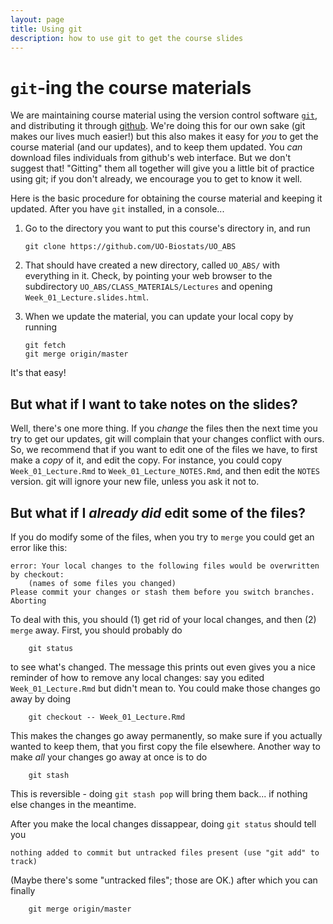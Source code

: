 ```yaml
---
layout: page
title: Using git
description: how to use git to get the course slides
---
```


# `git`-ing the course materials

We are maintaining course material using the version control software [`git`](https://git-scm.com/),
and distributing it through [github](https://github.com).
We're doing this for our own sake (git makes our lives much easier!)
but this also makes it easy for *you* to get the course material (and our updates),
and to keep them updated.
You *can* download files individuals from github's web interface.
But we don't suggest that!
"Gitting" them all together will give you a little bit of practice using git;
if you don't already, we encourage you to get to know it well.

Here is the basic procedure for obtaining the course material and keeping it updated.
After you have `git` installed, in a console...

1. Go to the directory you want to put this course's directory in, and run
    ```
    git clone https://github.com/UO-Biostats/UO_ABS
    ```

2. That should have created a new directory, called `UO_ABS/` with everything in it.
    Check, by pointing your web browser to the subdirectory `UO_ABS/CLASS_MATERIALS/Lectures` and opening `Week_01_Lecture.slides.html`.

3. When we update the material, you can update your local copy by running
    ```
    git fetch
    git merge origin/master
    ```

It's that easy!

## But what if I want to take notes on the slides?

Well, there's one more thing.
If you *change* the files then the next time you try to get our updates,
git will complain that your changes conflict with ours.
So, we recommend that if you want to edit one of the files we have,
to first make a *copy* of it, and edit the copy.
For instance, you could copy `Week_01_Lecture.Rmd` to `Week_01_Lecture_NOTES.Rmd`,
and then edit the `NOTES` version. git will ignore your new file, unless you ask it not to.


## But what if I *already did* edit some of the files?

If you do modify some of the files,
when you try to `merge` you could get an error like this:
```
error: Your local changes to the following files would be overwritten by checkout:
    (names of some files you changed)
Please commit your changes or stash them before you switch branches.
Aborting
```
To deal with this, you should (1) get rid of your local changes,
and then (2) `merge` away.
First, you should probably do
```
    git status
```
to see what's changed.
The message this prints out even gives you a nice reminder of how to remove any local changes:
say you edited `Week_01_Lecture.Rmd` but didn't mean to.
You could make those changes go away by doing
```
    git checkout -- Week_01_Lecture.Rmd
```
This makes the changes go away permanently, so make sure if you actually wanted to keep them,
that you first copy the file elsewhere.
Another way to make *all* your changes go away at once is to do
```
    git stash
```
This is reversible - doing `git stash pop` will bring them back...  if nothing else changes in the meantime.

After you make the local changes dissappear, doing `git status` should tell you
```
nothing added to commit but untracked files present (use "git add" to track)
```
(Maybe there's some "untracked files"; those are OK.)
after which you can finally
```
    git merge origin/master
```
